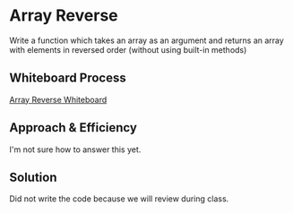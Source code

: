 # Array Reverse
Write a function which takes an array as an argument and returns an array with elements in reversed order (without using built-in methods)

## Whiteboard Process
[Array Reverse Whiteboard](/python/docs/array-reverse/Array_Reverse.PNG)

## Approach & Efficiency
I'm not sure how to answer this yet. 

## Solution
Did not write the code because we will review during class.